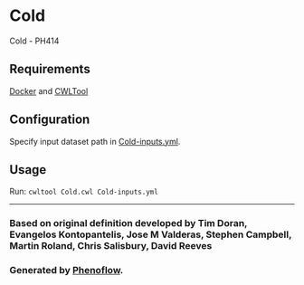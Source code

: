 # Cold

Cold - PH414

## Requirements

[Docker](https://docs.docker.com/install/) and [CWLTool](https://github.com/common-workflow-language/cwltool#install)

## Configuration

Specify input dataset path in [Cold-inputs.yml](Cold-inputs.yml).

## Usage

Run: `cwltool Cold.cwl Cold-inputs.yml`

***

### Based on original definition developed by Tim Doran, Evangelos Kontopantelis, Jose M Valderas, Stephen Campbell, Martin Roland, Chris Salisbury, David Reeves
### Generated by [Phenoflow](https://kclhi.org/phenoflow).
